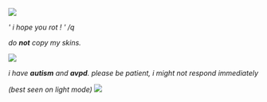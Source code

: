 ![](https://i.postimg.cc/5y9ttBSb/Untitled730-20240731200633.png)
 
 *' i hope you rot ! ' /q* 

*do __not__ copy my skins.*

 ![](https://i.pinimg.com/736x/9a/c5/70/9ac5700417847f3aad2a700ef6d79b47.jpg)

*i have __autism__ and __avpd__. please be patient, i might not respond immediately* [](https://regretevator.fandom.com/wiki/File:Idiot_rotates.gif)

*(best seen on light mode)*
![](https://i.postimg.cc/MTmTxPR9/IMG-2824.png)
